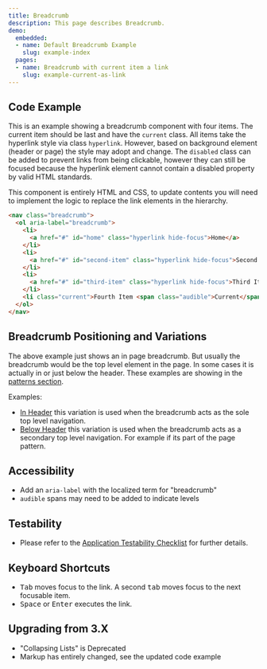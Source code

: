 ```yaml
---
title: Breadcrumb
description: This page describes Breadcrumb.
demo:
  embedded:
  - name: Default Breadcrumb Example
    slug: example-index
  pages:
  - name: Breadcrumb with current item a link
    slug: example-current-as-link
---
```


## Code Example

This is an example showing a breadcrumb component with four items. The current item should be last and have the `current` class. All items take the hyperlink style via class `hyperlink`. However, based on background element (header or page) the style may adopt and change. The `disabled` class can be added to prevent links from being clickable, however they can still be focused because the hyperlink element cannot contain a disabled property by valid HTML standards.

This component is entirely HTML and CSS, to update contents you will need to implement the logic to replace the link elements in the hierarchy.

```html
<nav class="breadcrumb">
  <ol aria-label="breadcrumb">
    <li>
      <a href="#" id="home" class="hyperlink hide-focus">Home</a>
    </li>
    <li>
      <a href="#" id="second-item" class="hyperlink hide-focus">Second Item</a>
    </li>
    <li>
      <a href="#" id="third-item" class="hyperlink hide-focus">Third Item</a>
    </li>
    <li class="current">Fourth Item <span class="audible">Current</span></li>
  </ol>
</nav>
```

## Breadcrumb Positioning and Variations

The above example just shows an in page breadcrumb. But usually the breadcrumb would be the top level element in the page. In some cases it is actually in or just below the header. These examples are showing in the [patterns section](../patterns).

Examples:

- [In Header](../patterns/navigation-breadcrumbs) this variation is used when the breadcrumb acts as the sole top level navigation.
- [Below Header](../patterns/navigation-breadcrumbs-alternate.) this variation is used when the breadcrumb acts as a secondary top level navigation. For example if its part of the page pattern.

## Accessibility

- Add an `aria-label` with the localized term for "breadcrumb"
- `audible` spans may need to be added to indicate levels

## Testability

- Please refer to the [Application Testability Checklist](https://design.infor.com/resources/application-testability-checklist) for further details.

## Keyboard Shortcuts

- <kbd>Tab</kbd> moves focus to the link. A second <kbd>tab</kbd> moves focus to the next focusable item.
- <kbd>Space</kbd> or <kbd>Enter</kbd> executes the link.

## Upgrading from 3.X

- "Collapsing Lists" is Deprecated
- Markup has entirely changed, see the updated code example
